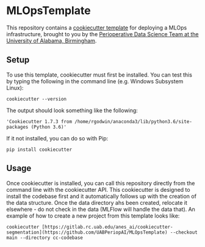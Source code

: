 # MLOpsTemplate
This repository contains a [cookiecutter template](https://cookiecutter.readthedocs.io/en/stable/) for deploying a MLOps infrastructure, brought to you by the [Perioperative Data Science Team at the University of Alabama, Birmingham](https://sites.uab.edu/periop-datascience/).

## Setup
To use this template, cookiecutter must first be installed. You can test this by typing the following in the command line (e.g. Windows Subsystem Linux): 
~~~
cookiecutter --version
~~~ 



The output should look something like the following:
```
'Cookiecutter 1.7.3 from /home/rgodwin/anaconda3/lib/python3.6/site-packages (Python 3.6)'
```

If it not installed, you can do so with Pip:
~~~
pip install cookiecutter
~~~

## Usage
Once cookiecutter is installed, you can call this repository directly from the command line with the cookiecutter API.  This cookiecutter is designed to install the codebase first and it automatically follows up with the creation of the data structure.  Once the data directory ahs been created, relocate it elsewhere - do not check in the data (MLFlow will handle the data that). An example of how to create a new project from this template looks like:
~~~
cookiecutter [https://gitlab.rc.uab.edu/anes_ai/cookiecutter-segmentation](https://github.com/UABPeriopAI/MLOpsTemplate) --checkout main --directory cc-codebase
~~~
